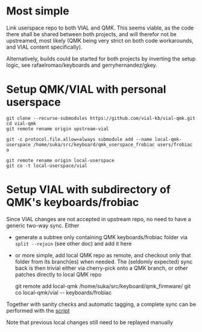 # Most simple

Link userspace repo to both VIAL and QMK. This seems viable, as the code there shall be shared 
between both projects, and will therefor not be upstreamed, most likely (QMK being very strict
on both code workarounds, and VIAL content specifically).

Alternatively, builds could be started for both projects by inverting the setup logic, see 
rafaelromao/keyboards and gerryhernandez/gkey.


# Setup QMK/VIAL with personal userspace

    git clone --recurse-submodules https://github.com/vial-kb/vial-qmk.git
    cd vial-qmk
    git remote rename origin upstream-vial

    git -c protocol.file.allow=always submodule add --name local-qmk-userspace /home/suka/src/keyboard/qmk_userspace_frobiac users/frobiac
    o

    git remote rename origin local-userspace
    git co -t local-userspace/vial

# Setup VIAL with subdirectory of QMK's keyboards/frobiac

Since VIAL changes are not accepted in upstream repo, no need to have a generic two-way sync. Either

* generate a subtree only containing QMK keyboards/frobiac folder via `split --rejoin` (see other doc) and
  add it here
* or more simple, add local QMK repo as remote, and checkout only that folder from its branch(es) when needed.
  The (seldomly expected) sync back is then trivial either via cherry-pick onto a QMK branch, or other patches directly to local QMK repo

    git remote add local-qmk /home/suka/src/keyboard/qmk_firmware/
    git co local-qmk/vial -- keyboards/frobiac

Together with sanity checks and automatic tagging, a complete sync can be performed
with the [script](../scripts/sync-qmk-branch.sh)

Note that previous local changes still need to be replayed manually

